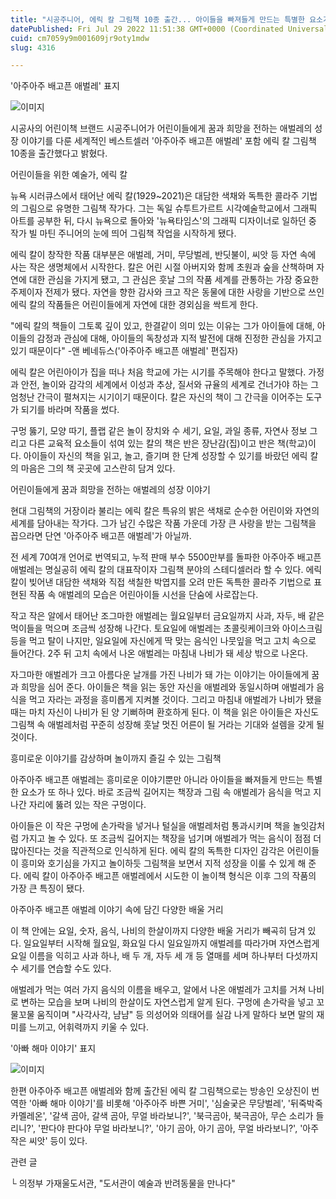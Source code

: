 ```yaml
---
title: "시공주니어, 에릭 칼 그림책 10종 출간... 아이들을 빠져들게 만드는 특별한 요소가 있다"
datePublished: Fri Jul 29 2022 11:51:38 GMT+0000 (Coordinated Universal Time)
cuid: cm7059y9m001609jr9oty1mdw
slug: 4316

---
```



'아주아주 배고픈 애벌레' 표지

![이미지](https://cdn.hashnode.com/res/hashnode/image/upload/v1739257945259/45973ea4-b020-4e5d-a301-509e141bddec.jpeg)

시공사의 어린이책 브랜드 시공주니어가 어린이들에게 꿈과 희망을 전하는 애벌레의 성장 이야기를 다룬 세계적인 베스트셀러 '아주아주 배고픈 애벌레' 포함 에릭 칼 그림책 10종을 출간했다고 밝혔다.

어린이들을 위한 예술가, 에릭 칼

뉴욕 시러큐스에서 태어난 에릭 칼(1929~2021)은 대담한 색채와 독특한 콜라주 기법의 그림으로 유명한 그림책 작가다. 그는 독일 슈투트가르트 시각예술학교에서 그래픽 아트를 공부한 뒤, 다시 뉴욕으로 돌아와 '뉴욕타임스'의 그래픽 디자이너로 일하던 중 작가 빌 마틴 주니어의 눈에 띄어 그림책 작업을 시작하게 됐다.

에릭 칼이 창작한 작품 대부분은 애벌레, 거미, 무당벌레, 반딧불이, 씨앗 등 자연 속에 사는 작은 생명체에서 시작한다. 칼은 어린 시절 아버지와 함께 초원과 숲을 산책하며 자연에 대한 관심을 가지게 됐고, 그 관심은 훗날 그의 작품 세계를 관통하는 가장 중요한 주제이자 전제가 됐다. 자연을 향한 감사와 크고 작은 동물에 대한 사랑을 기반으로 쓰인 에릭 칼의 작품들은 어린이들에게 자연에 대한 경외심을 싹트게 한다.

"에릭 칼의 책들이 그토록 깊이 있고, 한결같이 의미 있는 이유는 그가 아이들에 대해, 아이들의 감정과 관심에 대해, 아이들의 독창성과 지적 발전에 대해 진정한 관심을 가지고 있기 때문이다" -앤 베네듀스('아주아주 배고픈 애벌레' 편집자)

에릭 칼은 어린아이가 집을 떠나 처음 학교에 가는 시기를 주목해야 한다고 말했다. 가정과 안전, 놀이와 감각의 세계에서 이성과 추상, 질서와 규율의 세계로 건너가야 하는 그 엄청난 간극이 펼쳐지는 시기이기 때문이다. 칼은 자신의 책이 그 간극을 이어주는 도구가 되기를 바라며 작품을 썼다.

구멍 뚫기, 모양 따기, 플랩 같은 놀이 장치와 수 세기, 요일, 과일 종류, 자연사 정보 그리고 다른 교육적 요소들이 섞여 있는 칼의 책은 반은 장난감(집)이고 반은 책(학교)이다. 아이들이 자신의 책을 읽고, 놀고, 즐기며 한 단계 성장할 수 있기를 바랐던 에릭 칼의 마음은 그의 책 곳곳에 고스란히 담겨 있다.

어린이들에게 꿈과 희망을 전하는 애벌레의 성장 이야기

현대 그림책의 거장이라 불리는 에릭 칼은 특유의 밝은 색채로 순수한 어린이와 자연의 세계를 담아내는 작가다. 그가 남긴 수많은 작품 가운데 가장 큰 사랑을 받는 그림책을 꼽으라면 단연 '아주아주 배고픈 애벌레'가 아닐까.

전 세계 70여개 언어로 번역되고, 누적 판매 부수 5500만부를 돌파한 아주아주 배고픈 애벌레는 명실공히 에릭 칼의 대표작이자 그림책 분야의 스테디셀러라 할 수 있다. 에릭 칼이 빚어낸 대담한 색채와 직접 색칠한 박엽지를 오려 만든 독특한 콜라주 기법으로 표현된 작품 속 애벌레의 모습은 어린아이들 시선을 단숨에 사로잡는다.

작고 작은 알에서 태어난 조그마한 애벌레는 월요일부터 금요일까지 사과, 자두, 배 같은 먹이들을 먹으며 조금씩 성장해 나간다. 토요일에 애벌레는 초콜릿케이크와 아이스크림 등을 먹고 탈이 나지만, 일요일에 자신에게 딱 맞는 음식인 나뭇잎을 먹고 고치 속으로 들어간다. 2주 뒤 고치 속에서 나온 애벌레는 마침내 나비가 돼 세상 밖으로 나온다.

자그마한 애벌레가 크고 아름다운 날개를 가진 나비가 돼 가는 이야기는 아이들에게 꿈과 희망을 심어 준다. 아이들은 책을 읽는 동안 자신을 애벌레와 동일시하며 애벌레가 음식을 먹고 자라는 과정을 흥미롭게 지켜볼 것이다. 그리고 마침내 애벌레가 나비가 됐을 때는 마치 자신이 나비가 된 양 기뻐하며 환호하게 된다. 이 책을 읽은 아이들은 자신도 그림책 속 애벌레처럼 꾸준히 성장해 훗날 멋진 어른이 될 거라는 기대와 설렘을 갖게 될 것이다.

흥미로운 이야기를 감상하며 놀이까지 즐길 수 있는 그림책

아주아주 배고픈 애벌레는 흥미로운 이야기뿐만 아니라 아이들을 빠져들게 만드는 특별한 요소가 또 하나 있다. 바로 조금씩 길어지는 책장과 그림 속 애벌레가 음식을 먹고 지나간 자리에 뚫려 있는 작은 구멍이다.

아이들은 이 작은 구멍에 손가락을 넣거나 털실을 애벌레처럼 통과시키며 책을 놀잇감처럼 가지고 놀 수 있다. 또 조금씩 길어지는 책장을 넘기며 애벌레가 먹는 음식이 점점 더 많아진다는 것을 직관적으로 인식하게 된다. 에릭 칼의 독특한 디자인 감각은 어린이들이 흥미와 호기심을 가지고 놀이하듯 그림책을 보면서 지적 성장을 이룰 수 있게 해 준다. 에릭 칼이 아주아주 배고픈 애벌레에서 시도한 이 놀이책 형식은 이후 그의 작품의 가장 큰 특징이 됐다.

아주아주 배고픈 애벌레 이야기 속에 담긴 다양한 배울 거리

이 책 안에는 요일, 숫자, 음식, 나비의 한살이까지 다양한 배울 거리가 빼곡히 담겨 있다. 일요일부터 시작해 월요일, 화요일 다시 일요일까지 애벌레를 따라가며 자연스럽게 요일 이름을 익히고 사과 하나, 배 두 개, 자두 세 개 등 열매를 세며 하나부터 다섯까지 수 세기를 연습할 수도 있다.

애벌레가 먹는 여러 가지 음식의 이름을 배우고, 알에서 나온 애벌레가 고치를 거쳐 나비로 변하는 모습을 보며 나비의 한살이도 자연스럽게 알게 된다. 구멍에 손가락을 넣고 꼬물꼬물 움직이며 "사각사각, 냠냠" 등 의성어와 의태어를 실감 나게 말하다 보면 말의 재미를 느끼고, 어휘력까지 키울 수 있다.

'아빠 해마 이야기' 표지

![이미지](https://cdn.hashnode.com/res/hashnode/image/upload/v1739257947368/e78f3f67-e4ff-4320-87bd-00079a34a884.jpeg)

한편 아주아주 배고픈 애벌레와 함께 출간된 에릭 칼 그림책으로는 방송인 오상진이 번역한 '아빠 해마 이야기'를 비롯해 '아주아주 바쁜 거미', '심술궂은 무당벌레', '뒤죽박죽 카멜레온', '갈색 곰아, 갈색 곰아, 무얼 바라보니?', '북극곰아, 북극곰아, 무슨 소리가 들리니?', '판다야 판다야 무얼 바라보니?', '아기 곰아, 아기 곰아, 무얼 바라보니?', '아주 작은 씨앗' 등이 있다.

관련 글

└ 의정부 가재울도서관, "도서관이 예술과 반려동물을 만나다"
